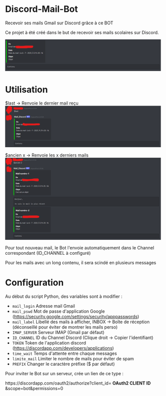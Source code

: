 # Discord-Mail-Bot
Recevoir ses mails Gmail sur Discord grâce à ce BOT

Ce projet à été créé dans le but de recevoir ses mails scolaires sur Discord.

![Exemple](Images/Example.png)

# Utilisation

$last     -> Renvoie le dernier mail reçu
![Exemple](Images/Last_example.png)

$ancien x -> Renvoie les x derniers mails
![Exemple](Images/Ancien_example.png)

Pour tout nouveau mail, le Bot l'envoie automatiquement dans le Channel correspondant (ID_CHANNEL à configuré)

Pour les mails avec un long contenu, il sera scindé en plusieurs messages


# Configuration

Au début du script Python, des variables sont à modifier :
  - `mail_login`  Adresse mail Gmail
  - `mail_pswd`   Mot de passe d'application Google (https://security.google.com/settings/security/apppasswords)
  - `mail_label`  Libellé des mails à afficher, INBOX -> Boîte de réception (déconseillé pour éviter de montrer les mails perso)
  - `IMAP_SERVER` Serveur IMAP (Gmail par défaut)
  - `ID_CHANNEL`  ID du Channel Discord (Clique droit -> Copier l'identifiant)
  - `TOKEN`       Token de l'application discord (https://discordapp.com/developers/applications)
  - `time_wait`   Temps d'attente entre chaque messages
  - `limite_mail` Limiter le nombre de mails pour éviter de spam
  - `PREFIX`      Changer le caractère préfixe ($ par défaut)

Pour inviter le Bot sur un serveur, crée un lien de ce type :

  https://<span></span>discordapp.com<span></span>/oauth2/authorize?client_id= **OAuth2 CLIENT ID** &scope=bot&permissions=0
